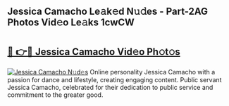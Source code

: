 ## Jessica Camacho Le𝚊k𝚎d N𝚞𝚍es - Part-2AG Photos Vid𝚎o Le𝚊ks 1cwCW

# <h2><a href="http://fbfhw9.evod.top/?m=Jessica+Camacho">🔗 👉🔴 Jessica Camacho Vid𝚎o Ph𝚘t𝚘s</a></h2>

[![Jessica Camacho N𝚞d𝚎s](https://i.imgur.com/8V9OHl7.gif)](http://fbfhw9.evod.top/?m=Jessica+Camacho)
Online personality Jessica Camacho with a passion for dance and lifestyle, creating engaging content. Public servant Jessica Camacho, celebrated for their dedication to public service and commitment to the greater good. 
